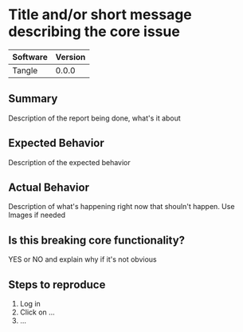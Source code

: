 # Title and/or short message describing the core issue

|Software|Version|
|-|-|
|Tangle|0.0.0|
## Summary
Description of the report being done, what's it about
## Expected Behavior
Description of the expected behavior
## Actual Behavior
Description of what's happening right now that shouln't happen. Use Images if needed
## Is this breaking core functionality?
YES or NO and explain why if it's not obvious
## Steps to reproduce
1. Log in
1. Click on ...
1. ...
